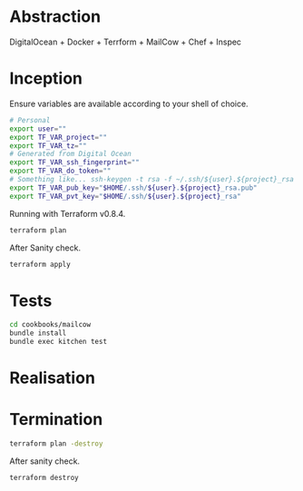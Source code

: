 # Abstraction

DigitalOcean + Docker + Terrform + MailCow + Chef + Inspec

# Inception

Ensure variables are available according to your shell of choice.
```sh
# Personal
export user=""
export TF_VAR_project=""
export TF_VAR_tz=""
# Generated from Digital Ocean
export TF_VAR_ssh_fingerprint=""
export TF_VAR_do_token=""
# Something like... ssh-keygen -t rsa -f ~/.ssh/${user}.${project}_rsa
export TF_VAR_pub_key="$HOME/.ssh/${user}.${project}_rsa.pub"
export TF_VAR_pvt_key="$HOME/.ssh/${user}.${project}_rsa"
```

Running with Terraform v0.8.4.
```sh
terraform plan
```

After Sanity check.
```sh
terraform apply
```

# Tests

```sh
cd cookbooks/mailcow
bundle install
bundle exec kitchen test
```

# Realisation

# Termination

```sh
terraform plan -destroy
```

After sanity check.
```sh
terraform destroy
```
